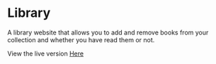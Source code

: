 # Library

A library website that allows you to add and remove books from your collection and whether you have read them or not.

View the live version <a href="https://etchmon.github.io/Library/">Here</a>
